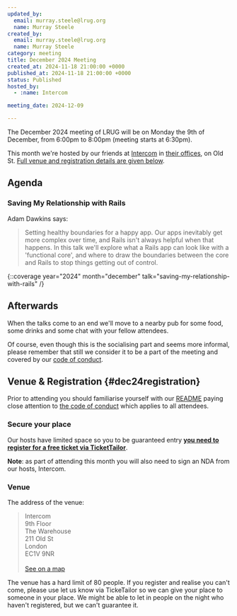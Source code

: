 ```yaml
---
updated_by:
  email: murray.steele@lrug.org
  name: Murray Steele
created_by:
  email: murray.steele@lrug.org
  name: Murray Steele
category: meeting
title: December 2024 Meeting
created_at: 2024-11-18 21:00:00 +0000
published_at: 2024-11-18 21:00:00 +0000
status: Published
hosted_by:
  - :name: Intercom

meeting_date: 2024-12-09

---
```


The December 2024 meeting of LRUG will be on Monday the 9th of
December, from 6:00pm to 8:00pm (meeting starts at 6:30pm).

This month we're hosted by our friends at [Intercom](https://www.intercom.com/careers)
in [their offices][intercom-venue], on  Old St. [Full venue and
registration details are given below](#dec24registration).

## Agenda

### Saving My Relationship with Rails

Adam Dawkins says:

> Setting healthy boundaries for a happy app. Our apps inevitably get more
> complex over time, and Rails isn't always helpful when that happens. In this
> talk we'll explore what a Rails app can look like with a 'functional core',
> and where to draw the boundaries between the core and Rails to stop things
> getting out of control.

{::coverage year="2024" month="december" talk="saving-my-relationship-with-rails" /}

## Afterwards

When the talks come to an end we'll move to a nearby pub for some food, some
drinks and some chat with your fellow attendees.

Of course, even though this is the socialising part and seems more
informal, please remember that still we consider it to be a part of the
meeting and covered by our [code of conduct](http://readme.lrug.org/#code-of-conduct).

## Venue & Registration {#dec24registration}

Prior to attending you should familiarise yourself with our
[README](http://readme.lrug.org/) paying close attention to [the code of
conduct](http://readme.lrug.org/#code-of-conduct) which applies to all
attendees.

### Secure your place

Our hosts have limited space so you to be guaranteed entry **[you need to
register for a free ticket via TicketTailor][december2024-ticket-tailor]**.

**Note**: as part of attending this month you will also need to sign an NDA from our hosts, Intercom.

### Venue

The address of the venue:

> Intercom<br/>9th Floor<br/>The Warehouse<br/>211 Old St<br/>London<br/>EC1V 9NR<br/><br/>[See on a map][intercom-venue]

The venue has a hard limit of 80 people.  If you register and realise you
can't come, please use let us know via TickeTailor so we can give your place
to someone in your place.  We might be able to let in people on the night
who haven't registered, but we can't guarantee it.


[intercom-venue]: https://maps.app.goo.gl/7D4qD2ZdQcCGhMyUA
[december2024-ticket-tailor]: https://buytickets.at/lrug/1475283/
